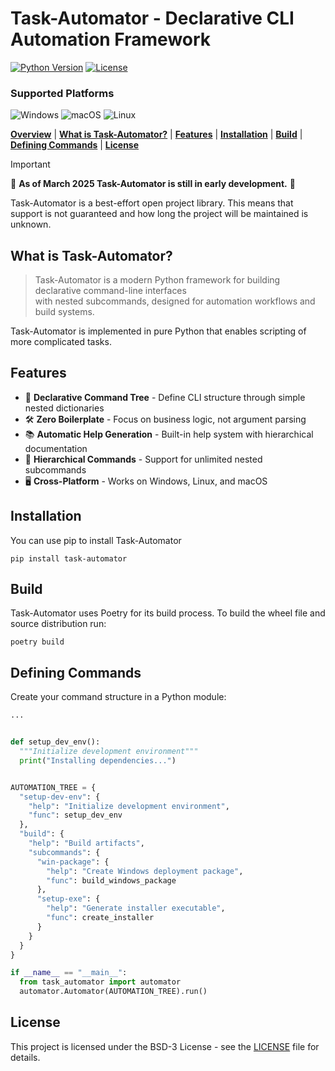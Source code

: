 # Task-Automator - Declarative CLI Automation Framework
[![Python Version](https://img.shields.io/badge/python-3.11%2B-blue.svg)](https://www.python.org/)
[![License](https://img.shields.io/badge/License-BSD_3--Clause-blue.svg)](https://opensource.org/licenses/BSD-3-Clause)

### Supported Platforms

![Windows](https://img.shields.io/badge/Windows-0078D6?style=for-the-badge&logo=windows&logoColor=white)
![macOS](https://img.shields.io/badge/mac%20os-000000?style=for-the-badge&logo=macos&logoColor=F0F0F0)
![Linux](https://img.shields.io/badge/Linux-FCC624?style=for-the-badge&logo=linux&logoColor=black)

[**Overview**](#overview)
| [**What is Task-Automator?**](#what-is-task-automator)
| [**Features**](#features)
| [**Installation**](#installation)
| [**Build**](#build)
| [**Defining Commands**](#defining-commands)
| [**License**](#license)

> [!IMPORTANT]
> 📣 **As of March 2025 Task-Automator is still in early development.** 📣
>
>
> Task-Automator is a best-effort open project library. This means that support is not
> guaranteed and how long the project will be maintained is unknown.

## What is Task-Automator?

> Task-Automator is a modern Python framework for building declarative command-line interfaces<br> 
> with nested subcommands, designed for automation workflows and build systems.

Task-Automator is implemented in pure Python that enables scripting of more 
complicated tasks.


## Features
- 🚀 **Declarative Command Tree** - Define CLI structure through simple nested dictionaries
- 🛠 **Zero Boilerplate** - Focus on business logic, not argument parsing
- 📚 **Automatic Help Generation** - Built-in help system with hierarchical documentation
- 🌳 **Hierarchical Commands** - Support for unlimited nested subcommands
- 🖥 **Cross-Platform** - Works on Windows, Linux, and macOS

## Installation

You can use pip to install Task-Automator
```shell
pip install task-automator
```

## Build

Task-Automator uses Poetry for its build process. To build the wheel file 
and source distribution run:
```shell
poetry build
```

## Defining Commands

Create your command structure in a Python module:

```python
...


def setup_dev_env():
  """Initialize development environment"""
  print("Installing dependencies...")


AUTOMATION_TREE = {
  "setup-dev-env": {
    "help": "Initialize development environment",
    "func": setup_dev_env
  },
  "build": {
    "help": "Build artifacts",
    "subcommands": {
      "win-package": {
        "help": "Create Windows deployment package",
        "func": build_windows_package
      },
      "setup-exe": {
        "help": "Generate installer executable",
        "func": create_installer
      }
    }
  }
}

if __name__ == "__main__":
  from task_automator import automator
  automator.Automator(AUTOMATION_TREE).run()
```

## License

This project is licensed under the BSD-3 License - see the [LICENSE](LICENSE) file for details.
